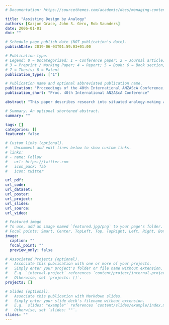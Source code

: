 ```yaml
---
# Documentation: https://sourcethemes.com/academic/docs/managing-content/

title: "Assisting Design by Analogy"
authors: [Kazjon Grace, John S. Gero, Rob Saunders]
date: 2006-01-01
doi: ""

# Schedule page publish date (NOT publication's date).
publishDate: 2019-06-03T01:59:03+01:00

# Publication type.
# Legend: 0 = Uncategorized; 1 = Conference paper; 2 = Journal article;
# 3 = Preprint / Working Paper; 4 = Report; 5 = Book; 6 = Book section;
# 7 = Thesis; 8 = Patent
publication_types: ["1"]

# Publication name and optional abbreviated publication name.
publication: "Proceedings of the 40th International ANZAScA Conference, Adelaide"
publication_short: "Proc. 40th International ANZAScA Conference"

abstract: "This paper describes research into situated analogy-making and its application to digital design assistants. It is claimed that computational design support systems that provide designers with conceptually distant but contextually appropriate information can assist in designers with the synthesis of creative designs. This claim is supported by an example application of situated analogy-making to architectural design, adapting a solarium using analogy. The potential advantages of analogical design assistants are discussed independently of implementation and a number of possible directions and challenges for future work in design by computational analogy are presented."

# Summary. An optional shortened abstract.
summary: ""

tags: []
categories: []
featured: false

# Custom links (optional).
#   Uncomment and edit lines below to show custom links.
# links:
# - name: Follow
#   url: https://twitter.com
#   icon_pack: fab
#   icon: twitter

url_pdf:
url_code:
url_dataset:
url_poster:
url_project:
url_slides:
url_source:
url_video:

# Featured image
# To use, add an image named `featured.jpg/png` to your page's folder. 
# Focal points: Smart, Center, TopLeft, Top, TopRight, Left, Right, BottomLeft, Bottom, BottomRight.
image:
  caption: ""
  focal_point: ""
  preview_only: false

# Associated Projects (optional).
#   Associate this publication with one or more of your projects.
#   Simply enter your project's folder or file name without extension.
#   E.g. `internal-project` references `content/project/internal-project/index.md`.
#   Otherwise, set `projects: []`.
projects: []

# Slides (optional).
#   Associate this publication with Markdown slides.
#   Simply enter your slide deck's filename without extension.
#   E.g. `slides: "example"` references `content/slides/example/index.md`.
#   Otherwise, set `slides: ""`.
slides: ""
---
```

